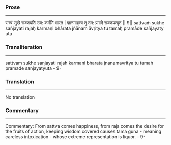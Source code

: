 ### Prose 
 --- 
सत्त्वं सुखे सञ्जयति रज: कर्मणि भारत |
ज्ञानमावृत्य तु तम: प्रमादे सञ्जयत्युत || 9||
sattvaṁ sukhe sañjayati rajaḥ karmaṇi bhārata
jñānam āvṛitya tu tamaḥ pramāde sañjayaty uta

### Transliteration 
 --- 
sattvam sukhe sanjayati rajah karmani bharata jnanamavritya tu tamah pramade sanjayatyuta - 9-

### Translation 
 --- 
No translation

### Commentary 
 --- 
Commentary: From sattva comes happiness, from raja comes the desire for the fruits of action, keeping wisdom covered causes tama guna - meaning careless intoxication - whose extreme representation is liquor. - 9-
